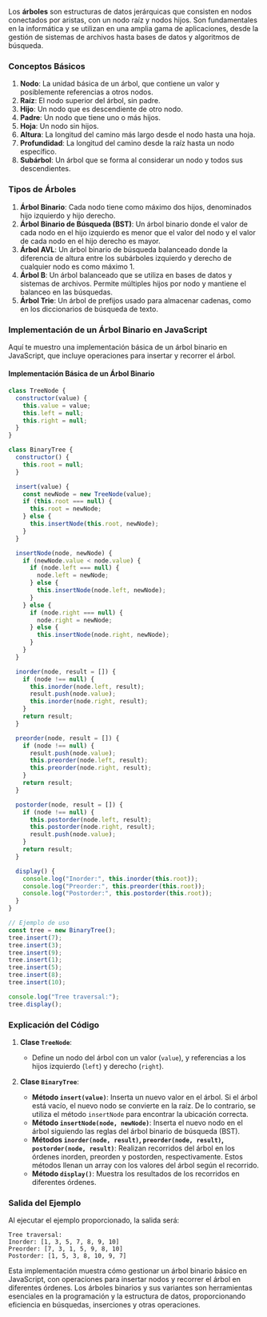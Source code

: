 Los **árboles** son estructuras de datos jerárquicas que consisten en nodos conectados por aristas, con un nodo raíz y nodos hijos. Son fundamentales en la informática y se utilizan en una amplia gama de aplicaciones, desde la gestión de sistemas de archivos hasta bases de datos y algoritmos de búsqueda.

### Conceptos Básicos

1. **Nodo**: La unidad básica de un árbol, que contiene un valor y posiblemente referencias a otros nodos.
2. **Raíz**: El nodo superior del árbol, sin padre.
3. **Hijo**: Un nodo que es descendiente de otro nodo.
4. **Padre**: Un nodo que tiene uno o más hijos.
5. **Hoja**: Un nodo sin hijos.
6. **Altura**: La longitud del camino más largo desde el nodo hasta una hoja.
7. **Profundidad**: La longitud del camino desde la raíz hasta un nodo específico.
8. **Subárbol**: Un árbol que se forma al considerar un nodo y todos sus descendientes.

### Tipos de Árboles

1. **Árbol Binario**: Cada nodo tiene como máximo dos hijos, denominados hijo izquierdo y hijo derecho.
2. **Árbol Binario de Búsqueda (BST)**: Un árbol binario donde el valor de cada nodo en el hijo izquierdo es menor que el valor del nodo y el valor de cada nodo en el hijo derecho es mayor.
3. **Árbol AVL**: Un árbol binario de búsqueda balanceado donde la diferencia de altura entre los subárboles izquierdo y derecho de cualquier nodo es como máximo 1.
4. **Árbol B**: Un árbol balanceado que se utiliza en bases de datos y sistemas de archivos. Permite múltiples hijos por nodo y mantiene el balanceo en las búsquedas.
5. **Árbol Trie**: Un árbol de prefijos usado para almacenar cadenas, como en los diccionarios de búsqueda de texto.

### Implementación de un Árbol Binario en JavaScript

Aquí te muestro una implementación básica de un árbol binario en JavaScript, que incluye operaciones para insertar y recorrer el árbol.

#### Implementación Básica de un Árbol Binario

```javascript
class TreeNode {
  constructor(value) {
    this.value = value;
    this.left = null;
    this.right = null;
  }
}

class BinaryTree {
  constructor() {
    this.root = null;
  }

  insert(value) {
    const newNode = new TreeNode(value);
    if (this.root === null) {
      this.root = newNode;
    } else {
      this.insertNode(this.root, newNode);
    }
  }

  insertNode(node, newNode) {
    if (newNode.value < node.value) {
      if (node.left === null) {
        node.left = newNode;
      } else {
        this.insertNode(node.left, newNode);
      }
    } else {
      if (node.right === null) {
        node.right = newNode;
      } else {
        this.insertNode(node.right, newNode);
      }
    }
  }

  inorder(node, result = []) {
    if (node !== null) {
      this.inorder(node.left, result);
      result.push(node.value);
      this.inorder(node.right, result);
    }
    return result;
  }

  preorder(node, result = []) {
    if (node !== null) {
      result.push(node.value);
      this.preorder(node.left, result);
      this.preorder(node.right, result);
    }
    return result;
  }

  postorder(node, result = []) {
    if (node !== null) {
      this.postorder(node.left, result);
      this.postorder(node.right, result);
      result.push(node.value);
    }
    return result;
  }

  display() {
    console.log("Inorder:", this.inorder(this.root));
    console.log("Preorder:", this.preorder(this.root));
    console.log("Postorder:", this.postorder(this.root));
  }
}

// Ejemplo de uso
const tree = new BinaryTree();
tree.insert(7);
tree.insert(3);
tree.insert(9);
tree.insert(1);
tree.insert(5);
tree.insert(8);
tree.insert(10);

console.log("Tree traversal:");
tree.display();
```

### Explicación del Código

1. **Clase `TreeNode`**:
   - Define un nodo del árbol con un valor (`value`), y referencias a los hijos izquierdo (`left`) y derecho (`right`).

2. **Clase `BinaryTree`**:
   - **Método `insert(value)`**: Inserta un nuevo valor en el árbol. Si el árbol está vacío, el nuevo nodo se convierte en la raíz. De lo contrario, se utiliza el método `insertNode` para encontrar la ubicación correcta.
   - **Método `insertNode(node, newNode)`**: Inserta el nuevo nodo en el árbol siguiendo las reglas del árbol binario de búsqueda (BST).
   - **Métodos `inorder(node, result)`, `preorder(node, result)`, `postorder(node, result)`**: Realizan recorridos del árbol en los órdenes inorden, preorden y postorden, respectivamente. Estos métodos llenan un array con los valores del árbol según el recorrido.
   - **Método `display()`**: Muestra los resultados de los recorridos en diferentes órdenes.

### Salida del Ejemplo

Al ejecutar el ejemplo proporcionado, la salida será:

```
Tree traversal:
Inorder: [1, 3, 5, 7, 8, 9, 10]
Preorder: [7, 3, 1, 5, 9, 8, 10]
Postorder: [1, 5, 3, 8, 10, 9, 7]
```

Esta implementación muestra cómo gestionar un árbol binario básico en JavaScript, con operaciones para insertar nodos y recorrer el árbol en diferentes órdenes. Los árboles binarios y sus variantes son herramientas esenciales en la programación y la estructura de datos, proporcionando eficiencia en búsquedas, inserciones y otras operaciones.